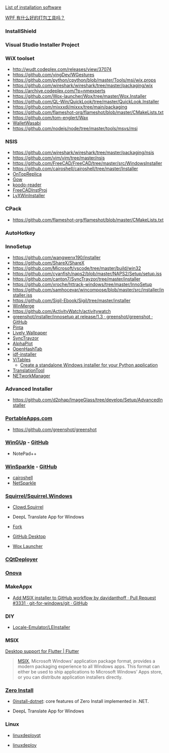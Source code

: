 [List of installation software](https://link.zhihu.com/?target=https%3A//en.wikipedia.org/wiki/List_of_installation_software)

[WPF 有什么好的打包工具吗？](https://www.zhihu.com/question/57741522)

### InstallShield

### Visual Studio Installer Project

### WiX toolset

- http://wudt.codeplex.com/releases/view/37074
- https://github.com/yingDev/WGestures
- https://github.com/python/cpython/blob/master/Tools/msi/wix.props
- https://github.com/wireshark/wireshark/tree/master/packaging/wix
- https://archive.codeplex.com/?p=nmexperts
- https://github.com/Wox-launcher/Wox/tree/master/Wox.Installer
- https://github.com/QL-Win/QuickLook/tree/master/QuickLook.Installer
- https://github.com/mixxxdj/mixxx/tree/main/packaging
- https://github.com/flameshot-org/flameshot/blob/master/CMakeLists.txt
- https://github.com/tom-englert/Wax
- [WalletWasabi](https://github.com/zkSNACKs/WalletWasabi)
- https://github.com/nodejs/node/tree/master/tools/msvs/msi

### NSIS

- https://github.com/wireshark/wireshark/tree/master/packaging/nsis
- https://github.com/vim/vim/tree/master/nsis
- https://github.com/FreeCAD/FreeCAD/tree/master/src/WindowsInstaller
- https://github.com/cairoshell/cairoshell/tree/master/Installer
- [OnTopReplica](https://github.com/LorenzCK/OnTopReplica)
- [Gow](https://github.com/bmatzelle/gow)
- [koodo-reader](https://github.com/troyeguo/koodo-reader)
- [FreeCADInstProj](https://github.com/donovaly/FreeCADInstProj)
- [LyXWinInstaller](https://github.com/donovaly/LyXWinInstaller)

### CPack

- https://github.com/flameshot-org/flameshot/blob/master/CMakeLists.txt

### AutoHotkey

### InnoSetup

- https://github.com/wangwenx190/installer
- https://github.com/ShareX/ShareX
- https://github.com/Microsoft/vscode/tree/master/build/win32
- https://github.com/cyanfish/naps2/blob/master/NAPS2/Setup/setup.iss
- https://github.com/canton7/SyncTrayzor/tree/master/installer
- https://github.com/xroche/httrack-windows/tree/master/InnoSetup
- https://github.com/samhocevar/wincompose/blob/master/src/installer/installer.iss
- https://github.com/Sigil-Ebook/Sigil/tree/master/installer
- [WinMerge](https://github.com/WinMerge/winmerge/tree/master/Installer)
- https://github.com/ActivityWatch/activitywatch
- [greenshot/installer/innosetup at release/1.3 · greenshot/greenshot · GitHub](https://github.com/greenshot/greenshot/tree/release/1.3/installer/innosetup)
- [Pinta](https://github.com/PintaProject/Pinta/blob/master/installer/windows/installer.iss)
- [Lively Wallpaper](https://github.com/rocksdanister/lively)
- [SyncTrayzor](https://github.com/canton7/SyncTrayzor)
- [AlphaPlot](https://github.com/narunlifescience/AlphaPlot)
- [OpenHashTab](https://github.com/namazso/OpenHashTab)
- [idf-installer](https://github.com/espressif/idf-installer)
- [ViTables](https://github.com/uvemas/ViTables/blob/master/doc/develop.rst)
  - [Create a standalone Windows installer for your Python application](https://cyrille.rossant.net/create-a-standalone-windows-installer-for-your-python-application/)
- [TranslationTool](https://github.com/Kybs0/TranslationTool)
- [NETworkManager](https://github.com/BornToBeRoot/NETworkManager)

### Advanced Installer

- https://github.com/d2phap/ImageGlass/tree/develop/Setup/AdvancedInstaller

### [PortableApps.com](http://portableapps.com/apps/development/portableapps.com_installer)

- https://github.com/greenshot/greenshot

### [WinGUp](https://wingup.org/) - [GitHub](https://github.com/gup4win/wingup)

- NotePad++

### [WinSparkle](https://winsparkle.org/) - [GitHub](https://github.com/vslavik/winsparkle)

- [cairoshell](https://github.com/cairoshell/cairoshell/tree/master/Dependencies/WinSparkle)
- [NetSparkle](https://github.com/NetSparkleUpdater/NetSparkle)

### [Squirrel/Squirrel.Windows](https://github.com/Squirrel/Squirrel.Windows)

- [Clowd.Squirrel](https://github.com/clowd/Clowd.Squirrel)

- DeepL Translate App for Windows

- [Fork](https://fork.dev/)

- [GitHub Desktop](https://desktop.github.com/)

- [Wox Launcher](https://github.com/Wox-launcher/Wox)

### [CQtDeployer](https://github.com/QuasarApp/CQtDeployer)

### [Onova](https://github.com/Tyrrrz/Onova)

### MakeAppx

- [Add MSIX installer to GitHub workflow by davidanthoff · Pull Request #3331 · git-for-windows/git · GitHub](https://github.com/git-for-windows/git/pull/3331/files)

### DIY

- [Locale-Emulator/LEInstaller](https://github.com/xupefei/Locale-Emulator/tree/master/LEInstaller)

### MSIX

[Desktop support for Flutter | Flutter](https://docs.flutter.dev/desktop)

> [MSIX](https://docs.microsoft.com/en-us/windows/msix/overview), Microsoft Windows’ application package format,
> provides a modern packaging experience to all Windows apps.
> This format can either be used to ship applications
> to Microsoft Windows’ Apps store, or you can
> distribute application installers directly.

### [Zero Install](https://0install.net/)

- [0install-dotnet](https://github.com/0install/0install-dotnet): core features of Zero Install implemented in .NET.

- DeepL Translate App for Windows

### Linux

- [linuxdeployqt](https://github.com/probonopd/linuxdeployqt)

- [linuxdeploy](https://github.com/linuxdeploy/linuxdeploy)
